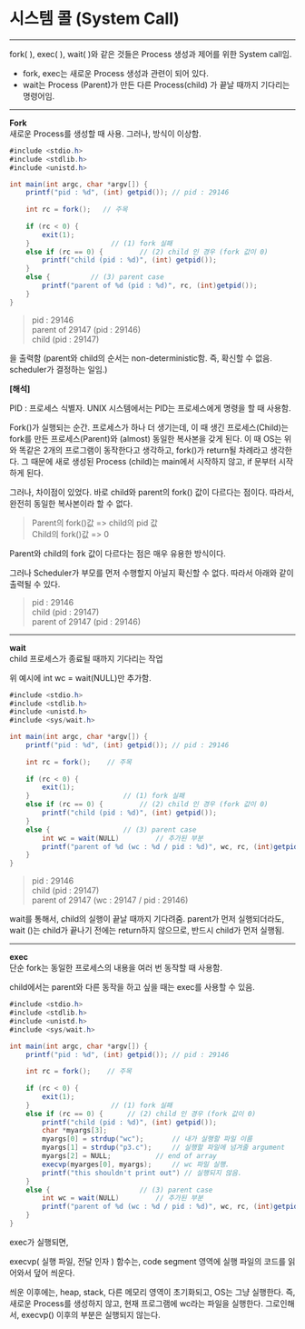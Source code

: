 # 시스템 콜 (System Call)
___
fork( ), exec( ), wait( )와 같은 것들은 Process 생성과 제어를 위한 System call임.

+ fork, exec는 새로운 Process 생성과 관련이 되어 있다.   
+ wait는 Process (Parent)가 만든 다른 Process(child) 가 끝날 때까지 기다리는 명령어임.
___

**Fork**   
새로운 Process를 생성할 때 사용.
그러나, 방식이 이상함.
```java
#include <stdio.h>
#include <stdlib.h>
#include <unistd.h>

int main(int argc, char *argv[]) {
    printf("pid : %d", (int) getpid()); // pid : 29146
    
    int rc = fork();   // 주목
    
    if (rc < 0) {
        exit(1);
    }				     // (1) fork 실패
    else if (rc == 0) {			// (2) child 인 경우 (fork 값이 0)
        printf("child (pid : %d)", (int) getpid());
    }
    else {			// (3) parent case
        printf("parent of %d (pid : %d)", rc, (int)getpid());
    }
}
```

> pid : 29146   
> parent of 29147 (pid : 29146)   
> child (pid : 29147)   

을 출력함 (parent와 child의 순서는 non-deterministic함. 즉, 확신할 수 없음. scheduler가 결정하는 일임.)

**[해석]**

PID : 프로세스 식별자. UNIX 시스템에서는 PID는 프로세스에게 명령을 할 때 사용함.

Fork()가 실행되는 순간. 프로세스가 하나 더 생기는데, 이 때 생긴 프로세스(Child)는 fork를 만든 프로세스(Parent)와 (almost) 동일한 복사본을 갖게 된다. 이 때 OS는 위와 똑같은 2개의 프로그램이 동작한다고 생각하고, fork()가 return될 차례라고 생각한다. 그 때문에 새로 생성된 Process (child)는 main에서 시작하지 않고, if 문부터 시작하게 된다.

그러나, 차이점이 있었다. 바로 child와 parent의 fork() 값이 다르다는 점이다. 따라서, 완전히 동일한 복사본이라 할 수 없다.

> Parent의 fork()값 => child의 pid 값   
> Child의 fork()값 => 0

Parent와 child의 fork 값이 다르다는 점은 매우 유용한 방식이다.

그러나 Scheduler가 부모를 먼저 수행할지 아닐지 확신할 수 없다. 따라서 아래와 같이 출력될 수 있다.

> pid : 29146   
> child (pid : 29147)   
> parent of 29147 (pid : 29146)   
___

**wait**   
child 프로세스가 종료될 때까지 기다리는 작업

위 예시에 int wc = wait(NULL)만 추가함.
```java
#include <stdio.h>
#include <stdlib.h>
#include <unistd.h>
#include <sys/wait.h>

int main(int argc, char *argv[]) {
    printf("pid : %d", (int) getpid()); // pid : 29146
    
    int rc = fork();	// 주목
    
    if (rc < 0) {
        exit(1);
    }						// (1) fork 실패
    else if (rc == 0) {			// (2) child 인 경우 (fork 값이 0)
        printf("child (pid : %d)", (int) getpid());
    }
    else {				    // (3) parent case
        int wc = wait(NULL)			// 추가된 부분
        printf("parent of %d (wc : %d / pid : %d)", wc, rc, (int)getpid());
    }
}
```

> pid : 29146   
> child (pid : 29147)   
> parent of 29147 (wc : 29147 / pid : 29146)   

wait를 통해서, child의 실행이 끝날 때까지 기다려줌. parent가 먼저 실행되더라도, wait ()는 child가 끝나기 전에는 return하지 않으므로, 반드시 child가 먼저 실행됨.
___

**exec**   
단순 fork는 동일한 프로세스의 내용을 여러 번 동작할 때 사용함.

child에서는 parent와 다른 동작을 하고 싶을 때는 exec를 사용할 수 있음.
```java
#include <stdio.h>
#include <stdlib.h>
#include <unistd.h>
#include <sys/wait.h>

int main(int argc, char *argv[]) {
    printf("pid : %d", (int) getpid()); // pid : 29146
    
    int rc = fork();	// 주목
    
    if (rc < 0) {
        exit(1);
    }					 // (1) fork 실패
    else if (rc == 0) {		 // (2) child 인 경우 (fork 값이 0)
        printf("child (pid : %d)", (int) getpid());
        char *myargs[3];
        myargs[0] = strdup("wc");		// 내가 실행할 파일 이름
        myargs[1] = strdup("p3.c");		// 실행할 파일에 넘겨줄 argument
        myargs[2] = NULL;			// end of array
        execvp(myarges[0], myargs);		// wc 파일 실행.
        printf("this shouldn't print out") // 실행되지 않음.
    }
    else {						// (3) parent case
        int wc = wait(NULL)			// 추가된 부분
        printf("parent of %d (wc : %d / pid : %d)", wc, rc, (int)getpid());
    }
}
```
exec가 실행되면,

execvp( 실행 파일, 전달 인자 ) 함수는, code segment 영역에 실행 파일의 코드를 읽어와서 덮어 씌운다.

씌운 이후에는, heap, stack, 다른 메모리 영역이 초기화되고, OS는 그냥 실행한다. 즉, 새로운 Process를 생성하지 않고, 현재 프로그램에 wc라는 파일을 실행한다. 그로인해서, execvp() 이후의 부분은 실행되지 않는다.
